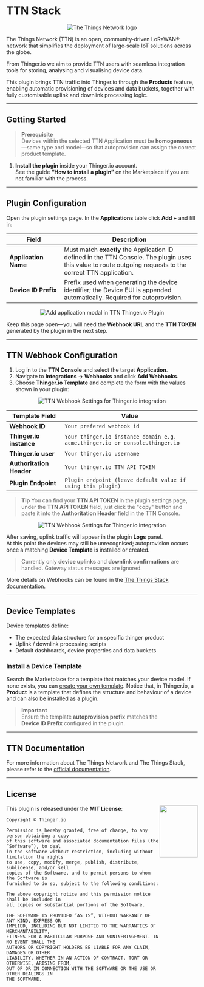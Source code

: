 # TTN Stack 

<p align="center">
  <img src="/plugins/ttn/assets/ttn-logo.png" alt="The Things Network logo" style="max-width: 200px; height: auto;" onerror="this.src='https://marketplace.thinger.io/plugins/ttn/assets/ttn-logo.png';this.onerror='';">
</p>

The Things Network (TTN) is an open, community‑driven LoRaWAN® network that simplifies the deployment of large‑scale IoT solutions across the globe.

From Thinger.io we aim to provide TTN users with seamless integration tools for storing, analysing and visualising device data.

This plugin brings TTN traffic into Thinger.io through the **Products** feature, enabling automatic provisioning of devices and data buckets, together with fully customisable uplink and downlink processing logic.

---

## Getting Started

> **Prerequisite**  
> Devices within the selected TTN Application must be **homogeneous**—same type and model—so that autoprovision can assign the correct product template.

1. **Install the plugin** inside your Thinger.io account.  
   See the guide **“How to install a plugin”** on the Marketplace if you are not familiar with the process.

---

## Plugin Configuration

Open the plugin settings page. In the **Applications** table click **Add +** and fill in:

| Field | Description |
| ----- | ----------- |
| **Application Name** | Must match **exactly** the Application ID defined in the TTN Console. The plugin uses this value to route outgoing requests to the correct TTN application. |
| **Device ID Prefix** | Prefix used when generating the device identifier; the Device EUI is appended automatically. Required for autoprovision. |

<p align="center">
  <img src="/plugins/ttn/assets/add_application.png" onerror="this.src='https://marketplace.thinger.io/plugins/ttn/assets/add_application.png';this.onerror='';" alt="Add application modal in TTN Thinger.io Plugin">
</p>

Keep this page open—you will need the **Webhook URL** and the **TTN TOKEN** generated by the plugin in the next step.

---

## TTN Webhook Configuration

1. Log in to the **TTN Console** and select the target **Application**.  
2. Navigate to **Integrations → Webhooks** and click **Add Webhooks**.  
3. Choose **Thinger.io Template** and complete the form with the values shown in your plugin:

<p align="center">
  <img src="/plugins/ttn/assets/thinger_webhook.png" style="max-width: 650px; height: auto;" onerror="this.src='https://marketplace.thinger.io/plugins/ttn/assets/thinger_webhook.png';this.onerror='';" alt="TTN Webhook Settings for Thinger.io integration">
</p>

| Template Field | Value |
|-----------|-----------------|
| **Webhook ID** | `Your prefered webhook id` |
| **Thinger.io instance** | `Your thinger.io instance domain e.g. acme.thinger.io or console.thinger.io` |
| **Thinger.io user** | `Your thinger.io username` |
| **Authoritation Header** | `Your thinger.io TTN API TOKEN` |
| **Plugin Endpoint** | `Plugin endpoint (leave default value if using this plugin)` |

> **Tip**
> You can find your **TTN API TOKEN** in the plugin settings page, under the **TTN API TOKEN** field,
> just click the "copy" button and paste it into the **Authoritation Header** field in the TTN Console.

<p align="center">
  <img src="/plugins/ttn/assets/ttn_api_token.png" onerror="this.src='https://marketplace.thinger.io/plugins/ttn/assets/ttn_api_token.png';this.onerror='';" alt="TTN Webhook Settings for Thinger.io integration">
</p>

After saving, uplink traffic will appear in the plugin **Logs** panel.  
At this point the devices may still be unrecognised; autoprovision occurs once a matching **Device Template** is installed or created.

> Currently only **device uplinks** and **downlink confirmations** are handled. Gateway status messages are ignored.

More details on Webhooks can be found in the [The Things Stack documentation](https://www.thethingsindustries.com/docs/integrations/webhooks/).

---

## Device Templates

Device templates define:

* The expected data structure for an specific thinger product
* Uplink / downlink processing scripts  
* Default dashboards, device properties and data buckets

### Install a Device Template

Search the Marketplace for a template that matches your device model. If none exists, you can [create your own template](https://docs.thinger.io/products). Notice that, in Thinger.io, a **Product** is a template that defines the structure and behaviour of a device and can also be installed as a plugin.

> **Important**  
> Ensure the template **autoprovision prefix** matches the **Device ID Prefix** configured in the plugin.


---

## TTN Documentation

For more information about The Things Network and The Things Stack, please refer to the [official documentation](https://www.thethingsindustries.com/docs/).

---

## License

<a href="http://opensource.org/">
  <img style="float: right;" width="100px" height="137px" src="/assets/OSI_Standard_Logo_0.svg" onerror="this.src='https://marketplace.thinger.io/assets/OSI_Standard_Logo_0.svg';this.onerror='';">
</a>

This plugin is released under the **MIT License**:

```
Copyright © Thinger.io

Permission is hereby granted, free of charge, to any person obtaining a copy
of this software and associated documentation files (the “Software”), to deal
in the Software without restriction, including without limitation the rights
to use, copy, modify, merge, publish, distribute, sublicense, and/or sell
copies of the Software, and to permit persons to whom the Software is
furnished to do so, subject to the following conditions:

The above copyright notice and this permission notice shall be included in
all copies or substantial portions of the Software.

THE SOFTWARE IS PROVIDED “AS IS”, WITHOUT WARRANTY OF ANY KIND, EXPRESS OR
IMPLIED, INCLUDING BUT NOT LIMITED TO THE WARRANTIES OF MERCHANTABILITY,
FITNESS FOR A PARTICULAR PURPOSE AND NONINFRINGEMENT. IN NO EVENT SHALL THE
AUTHORS OR COPYRIGHT HOLDERS BE LIABLE FOR ANY CLAIM, DAMAGES OR OTHER
LIABILITY, WHETHER IN AN ACTION OF CONTRACT, TORT OR OTHERWISE, ARISING FROM,
OUT OF OR IN CONNECTION WITH THE SOFTWARE OR THE USE OR OTHER DEALINGS IN
THE SOFTWARE.
```